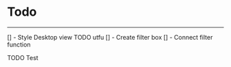 # Todo
---
[] - Style Desktop view TODO utfu
[] - Create filter box
[] - Connect filter function

TODO Test